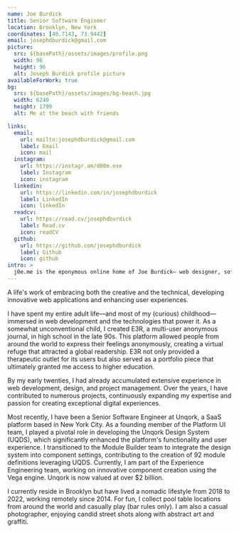 ```yaml
---
name: Joe Burdick
title: Senior Software Engineer
location: Brooklyn, New York
coordinates: [40.7143, 73.9442]
email: josephdburdick@gmail.com
picture:
  src: ${basePath}/assets/images/profile.png
  width: 96
  height: 96
  alt: Joseph Burdick profile picture
availableForWork: true
bg:
  src: ${basePath}/assets/images/bg-beach.jpg
  width: 6240
  height: 1799
  alt: Me at the beach with friends

links:
  email:
    url: mailto:josephdburdick@gmail.com
    label: Email
    icon: mail
  instagram:
    url: https://instagr.am/d00m.exe
    label: Instagram
    icon: instagram
  linkedin:
    url: https://linkedin.com/in/josephdburdick
    label: LinkedIn
    icon: linkedIn
  readcv:
    url: https://read.cv/josephdburdick
    label: Read.cv
    icon: readCV
  github:
    url: https://github.com/josephdburdick
    label: Github
    icon: github
intro: >
  j0e.me is the eponymous online home of Joe Burdick— web designer, software engineer, leader, and photographer.
---
```


A life's work of embracing both the creative and the technical, developing innovative web
applications and enhancing user experiences.

I have spent my entire adult life—and most of my (curious) childhood—immersed in web development and
the technologies that power it. As a somewhat unconventional child, I created E3R, a multi-user
anonymous journal, in high school in the late 90s. This platform allowed people from around the
world to express their feelings anonymously, creating a virtual refuge that attracted a
global readership. E3R not only provided a therapeutic outlet for its users but also served as a
portfolio piece that ultimately granted me access to higher education.

By my early twenties, I had already accumulated extensive experience in web development, design,
and project management. Over the years, I have contributed to numerous projects, continuously
expanding my expertise and passion for creating exceptional digital experiences.

Most recently, I have been a Senior Software Engineer at Unqork, a SaaS platform based in New York City.
As a founding member of the Platform UI team, I played a pivotal role in developing the
Unqork Design System (UQDS), which significantly enhanced the platform's functionality and user experience.
I transitioned to the Module Builder team to integrate the design system into component settings,
contributing to the creation of 92 module definitions leveraging UQDS. Currently, I am part of
the Experience Engineering team, working on innovative component creation using the Vega engine.
Unqork is now valued at over $2 billion.

I currently reside in Brooklyn but have lived a nomadic lifestyle from 2018 to 2022,
working remotely since 2014. For fun, I collect pool table locations from around the world
and casually play (bar rules only). I am also a casual photographer, enjoying candid street
shots along with abstract art and graffiti.
